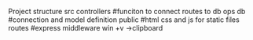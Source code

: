 <!-- require('x')=> x.js , x.json ,x/index.js -->

Project structure
src
controllers #funciton to connect routes to db ops
db  #connection and model definition
public #html css and js for static files
routes #express middleware
win +v ->clipboard